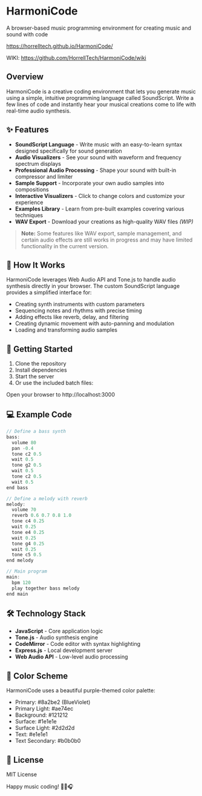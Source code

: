 # HarmoniCode

A browser-based music programming environment for creating music and sound with code

https://horrelltech.github.io/HarmoniCode/

WIKI: https://github.com/HorrellTech/HarmoniCode/wiki

## Overview

HarmoniCode is a creative coding environment that lets you generate music using a simple, intuitive programming language called SoundScript. Write a few lines of code and instantly hear your musical creations come to life with real-time audio synthesis.

## ✨ Features

- **SoundScript Language** - Write music with an easy-to-learn syntax designed specifically for sound generation
- **Audio Visualizers** - See your sound with waveform and frequency spectrum displays
- **Professional Audio Processing** - Shape your sound with built-in compressor and limiter
- **Sample Support** - Incorporate your own audio samples into compositions
- **Interactive Visualizers** - Click to change colors and customize your experience
- **Examples Library** - Learn from pre-built examples covering various techniques
- **WAV Export** - Download your creations as high-quality WAV files *(WIP)*

> **Note:** Some features like WAV export, sample management, and certain audio effects are still works in progress and may have limited functionality in the current version.

## 🎵 How It Works

HarmoniCode leverages Web Audio API and Tone.js to handle audio synthesis directly in your browser. The custom SoundScript language provides a simplified interface for:

- Creating synth instruments with custom parameters
- Sequencing notes and rhythms with precise timing
- Adding effects like reverb, delay, and filtering
- Creating dynamic movement with auto-panning and modulation
- Loading and transforming audio samples

## 🚀 Getting Started

1. Clone the repository
2. Install dependencies
3. Start the server
4. Or use the included batch files:

Open your browser to http://localhost:3000

## 💻 Example Code

```javascript
// Define a bass synth
bass: 
  volume 80 
  pan -0.4 
  tone c2 0.5 
  wait 0.5 
  tone g2 0.5 
  wait 0.5 
  tone c2 0.5 
  wait 0.5 
end bass

// Define a melody with reverb
melody: 
  volume 70 
  reverb 0.6 0.7 0.8 1.0 
  tone c4 0.25 
  wait 0.25 
  tone e4 0.25 
  wait 0.25 
  tone g4 0.25 
  wait 0.25 
  tone c5 0.5 
end melody

// Main program
main: 
  bpm 120 
  play together bass melody 
end main
```

## 🛠️ Technology Stack

- **JavaScript** - Core application logic
- **Tone.js** - Audio synthesis engine
- **CodeMirror** - Code editor with syntax highlighting
- **Express.js** - Local development server
- **Web Audio API** - Low-level audio processing

## 🎨 Color Scheme

HarmoniCode uses a beautiful purple-themed color palette:

- Primary: #8a2be2 (BlueViolet)
- Primary Light: #ae74ec
- Background: #121212
- Surface: #1e1e1e
- Surface Light: #2d2d2d
- Text: #e1e1e1
- Text Secondary: #b0b0b0

## 📝 License

MIT License

Happy music coding! 🎹🎸🎧